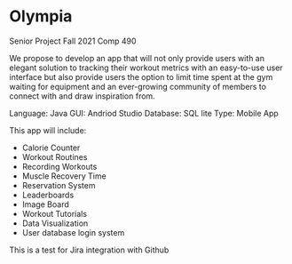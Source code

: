 # Olympia
Senior Project Fall 2021 Comp 490


We propose to develop an app that will not only provide users with an elegant solution to tracking their workout metrics with an easy-to-use user interface but also provide users the option to limit time spent at the gym waiting for equipment and an ever-growing community of members to connect with and draw inspiration from.

Language: Java
GUI: Andriod Studio
Database: SQL lite
Type: Mobile App

This app will include:
  * Calorie Counter
  * Workout Routines
  * Recording Workouts
  * Muscle Recovery Time
  * Reservation System
  * Leaderboards
  * Image Board
  * Workout Tutorials
  * Data Visualization
  * User database login system

This is a test for Jira integration with Github

